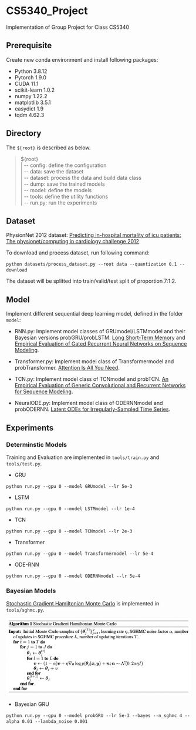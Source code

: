 # CS5340_Project
Implementation of Group Project for Class CS5340

## Prerequisite
Create new conda environment and install following packages:
* Python 3.8.12
* Pytorch 1.9.0
* CUDA 11.1
* scikit-learn 1.0.2
* numpy 1.22.2
* matplotlib 3.5.1
* easydict 1.9
* tqdm 4.62.3

## Directory
The `${root}` is described as below.
> ${root}\
| -- config: define the configuration\
| -- data: save the dataset\
| -- dataset: process the data and build data class\
| -- dump: save the trained models\
| -- model: define the models\
| -- tools: define the utility functions\
| -- run.py: run the experiments

## Dataset
PhysionNet 2012 dataset: [Predicting in-hospital mortality of icu patients: The physionet/computing in cardiology challenge 2012](https://ieeexplore.ieee.org/abstract/document/6420376)

To download and process dataset, run following command:
```
python datasets/process_dataset.py --root data --quantization 0.1 --download
```

The dataset will be splitted into train/valid/test split of proportion 7:1:2.

## Model
Implement different sequential deep learning model, defined in the folder `model`:

* RNN.py: Implement model classes of GRUmodel/LSTMmodel and their Bayesian versions probGRU/probLSTM. [Long Short-Term Memory](https://ieeexplore.ieee.org/abstract/document/6795963) and [Empirical Evaluation of Gated Recurrent Neural Networks on Sequence Modeling](https://arxiv.org/pdf/1412.3555.pdf?ref=hackernoon.com).

* Transformer.py: Implement model class of Transformermodel and probTransformer. [Attention Is All You Need](https://proceedings.neurips.cc/paper/2017/file/3f5ee243547dee91fbd053c1c4a845aa-Paper.pdf).

* TCN.py: Implement model class of TCNmodel and probTCN. [An Empirical Evaluation of Generic Convolutional and Recurrent Networks for Sequence Modeling](https://arxiv.org/pdf/1803.01271.pdf).

* NeuralODE.py: Implement model class of ODERNNmodel and probODERNN. [Latent ODEs for Irregularly-Sampled Time Series](https://papers.nips.cc/paper/2019/file/42a6845a557bef704ad8ac9cb4461d43-Paper.pdf).


## Experiments

### Determinstic Models
Training and Evaluation are implemented in `tools/train.py` and `tools/test.py`.

* GRU
```
python run.py --gpu 0 --model GRUmodel --lr 5e-3
```

* LSTM
```
python run.py --gpu 0 --model LSTMmodel --lr 1e-4
```

* TCN
```
python run.py --gpu 0 --model TCNmodel --lr 2e-3
```

* Transformer
```
python run.py --gpu 0 --model Transformermodel --lr 5e-4
```

* ODE-RNN
```
python run.py --gpu 0 --model ODERNNmodel --lr 5e-4
```

### Bayesian Models
[Stochastic Gradient Hamiltonian Monte Carlo](https://proceedings.mlr.press/v32/cheni14.pdf) is implemented in `tools/sghmc.py`.

![image](https://github.com/guxm2021/CS5340_Project/blob/main/assets/SGHMC.png)

* Bayesian GRU
```
python run.py --gpu 0 --model probGRU --lr 5e-3 --bayes --n_sghmc 4 --alpha 0.01 --lambda_noise 0.001
```

